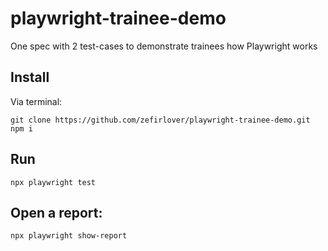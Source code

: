 # playwright-trainee-demo

One spec with 2 test-cases to demonstrate trainees how Playwright works

## Install 

Via terminal:
```
git clone https://github.com/zefirlover/playwright-trainee-demo.git
npm i
```
## Run
```
npx playwright test
```
## Open a report:
```
npx playwright show-report
```
